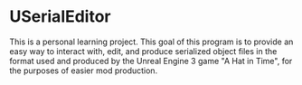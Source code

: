 # USerialEditor

This is a personal learning project. This goal of this program is to provide an easy way to interact with, edit, and produce serialized object files in the format used and produced by the Unreal Engine 3 game "A Hat in Time", for the purposes of easier mod production.